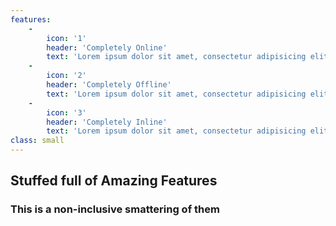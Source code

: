 ```yaml
---
features:
    -
        icon: '1'
        header: 'Completely Online'
        text: 'Lorem ipsum dolor sit amet, consectetur adipisicing elit. Facilis, quisquam!'
    -
        icon: '2'
        header: 'Completely Offline'
        text: 'Lorem ipsum dolor sit amet, consectetur adipisicing elit. Facilis, quisquam!'
    -
        icon: '3'
        header: 'Completely Inline'
        text: 'Lorem ipsum dolor sit amet, consectetur adipisicing elit. Facilis, quisquam!'
class: small
---
```


## Stuffed full of Amazing Features
### This is a non-inclusive smattering of them

